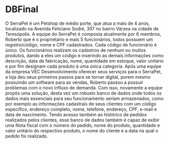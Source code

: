 # DBFinal
  
   O SerraPet é um Petshop de médio porte, que atua a mais de 4 anos, localizado na Avenida Feliciano Sodré, 307 no bairro Várzea na cidade de Teresópolis. A equipe do SerraPet é composta atualmente por 6 membros, Roberto que é o proprietário e mais 5 funcionários, todos possuem um registro/código, nome e CPF cadastrados. Cada código de funcionário é único. Os funcionários realizam os cadastros de nenhum ou muitos produtos, dando a eles um código e inserindo as demais informações como descrição, data de fabricação, nome, quantidade em estoque, valor unitário e por fim designam cada produto à uma única categoria.
   Após uma equipe da empresa VEC Desenvolvimento oferecer seus serviços para o SerraPet, a loja deu seus primeiros passos para se tornar digital, porem mesmo possuindo um software para as vendas, Roberto passou a possuir problemas com o novo influxo de demanda. Com isso, novamente a equipe propôs uma solução, desta vez um robusto banco de dados onde todos os dados mais essenciais para seu funcionamento seriam armazenados, como por exemplo as informações cadastrais de seus clientes com um código específico, endereço completo, nome, telefone, endereço, CPF, e-mail e data de nascimento. Tendo acesso também ao histórico de pedidos realizados pelos clientes, esse banco de dados também é capaz de exibir uma Nota fiscal com o número do pedido, nome do produto, quantidade e valor unitário do respectivo produto, o nome do cliente e a data na qual o pedido foi realizado.
